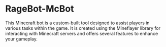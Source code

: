 # RageBot-McBot
This Minecraft bot is a custom-built tool designed to assist players in various tasks within the game. It is created using the Mineflayer library for interacting with Minecraft servers and offers several features to enhance your gameplay.
